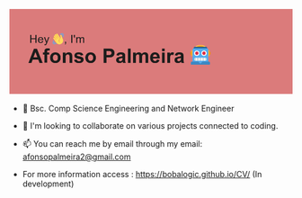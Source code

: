 
![HEADER](/header.png)

- 👀  Bsc. Comp Science Engineering and Network Engineer
- 💞️ I'm looking to collaborate on various projects connected to coding.
- 📫 You can reach me by email through my email: afonsopalmeira2@gmail.com

- For more information access : https://bobalogic.github.io/CV/  (In development)
<!---
Bobalogic/Bobalogic is a ✨ special ✨ repository because its `README.md` (this file) appears on your GitHub profile.
You can click the Preview link to take a look at your changes.
--->
